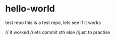 # hello-world
test repo
this is a test repo, lets see if it works

// it worked 
//lets commit sth else
//just to practise
